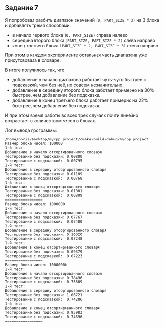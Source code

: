 ## Задание 7

Я попробовал разбить диапазон значений `[0, PART_SIZE * 3)` на 3 блока и добавлять тремя способами:
- в начало первого блока `[0, PART_SIZE)` справа налево
- середина второго блока `[PART_SIZE, PART_SIZE * 2)` слева направо
- конец третьего блока `[PART_SIZE * 2, PART_SIZE * 3)` слева направо

При этом в каждом эксперименте остальная часть диапазона уже присутсвовала в словаре.

В итоге получилось так, что :
- добавление в начало диапазона работает чуть-чуть быстрее с подсказкой, чем без неё, но совсем незначительно.
- добавление в середину второго блока работает примерно на 30% быстрее, чем добавление без подсказки.
- добавление в конец третьего блока работает примерно на 22% быстрее, чем добавление без подсказки.

И при этом время работы во всех трех случаях почти линейно возрастает с количеством чисел в блоках.

Лог вывода программы:
```
/home/boris/Desktop/mycpp_project/cmake-build-debug/mycpp_project
Размер блока чисел: 100000
1-й тест:
Добавление в начало отсортированного словаря
Тестирование без подсказки: 0.00800
Тестирование c подсказкой:  0.00795
1-й тест:
Добавление в середину отсортированного словаря
Тестирование без подсказки: 0.01109
Тестирование c подсказкой:  0.00768
1-й тест:
Добавление в конец отсортированного словаря
Тестирование без подсказки: 0.01001
Тестирование c подсказкой:  0.00809
=================
Размер блока чисел: 1000000
1-й тест:
Добавление в начало отсортированного словаря
Тестирование без подсказки: 0.07767
Тестирование c подсказкой:  0.07480
1-й тест:
Добавление в середину отсортированного словаря
Тестирование без подсказки: 0.10320
Тестирование c подсказкой:  0.07248
1-й тест:
Добавление в конец отсортированного словаря
Тестирование без подсказки: 0.09379
Тестирование c подсказкой:  0.07223
=================
Размер блока чисел: 10000000
1-й тест:
Добавление в начало отсортированного словаря
Тестирование без подсказки: 0.78496
Тестирование c подсказкой:  0.75669
1-й тест:
Добавление в середину отсортированного словаря
Тестирование без подсказки: 1.06721
Тестирование c подсказкой:  0.74286
1-й тест:
Добавление в конец отсортированного словаря
Тестирование без подсказки: 0.95983
Тестирование c подсказкой:  0.74696
=================
```
